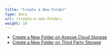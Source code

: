 ```yaml
---
title: "Create a New Folder"
type: docs
url: /create-a-new-folder/
weight: 10
---
```


- [Create a New Folder on Aspose Cloud Storage](/create-a-new-folder-on-aspose-cloud-storage-html/)
- [Create a New Folder on Third Party Storage](/create-a-new-folder-on-third-party-storage-html/)
